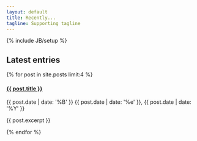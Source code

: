 ```yaml
---
layout: default
title: Recently...
tagline: Supporting tagline
---
```

{% include JB/setup %}

<h2>Latest entries</h2>
{% for post in site.posts limit:4 %}
<h4>
    <a href="/" rel="bookmark" title="Permanent link to ">{{ post.title }}</a>
</h4>
<span>{{ post.date | date: '%B' }} {{ post.date | date: '%e' }}, {{ post.date | date: '%Y' }}</span>
<p>
    {{ post.excerpt }}
</p>
{% endfor %}